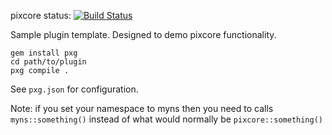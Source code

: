 pixcore status: [![Build Status](http://jenkins.pixelgrade.com:8080/buildStatus/icon?job=pixcore)](http://jenkins.pixelgrade.com:8080/job/pixcore/)

Sample plugin template. Designed to demo pixcore functionality.

	gem install pxg
	cd path/to/plugin
	pxg compile .

See `pxg.json` for configuration.

Note: if you set your namespace to myns then you need to calls
`myns::something()` instead of what would normally be `pixcore::something()`
